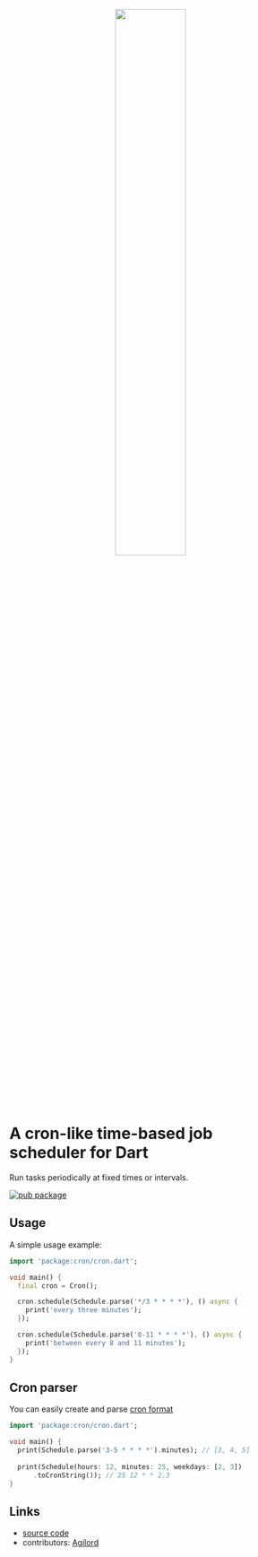 <p align="center" width="100%">
  <img width="50%" src="https://github.com/mbfakourii/cron/assets/20955005/6a8a8064-7167-462a-a485-36565641a71f"/>
</p>

# A cron-like time-based job scheduler for Dart

Run tasks periodically at fixed times or intervals.

[![pub package](https://img.shields.io/pub/v/cron.svg)](https://pub.dev/packages/cron)

## Usage

A simple usage example:

```dart
import 'package:cron/cron.dart';

void main() {
  final cron = Cron();

  cron.schedule(Schedule.parse('*/3 * * * *'), () async {
    print('every three minutes');
  });

  cron.schedule(Schedule.parse('8-11 * * * *'), () async {
    print('between every 8 and 11 minutes');
  });
}
```

## Cron parser
You can easily create and parse [cron format](https://en.wikipedia.org/wiki/Cron)

```dart
import 'package:cron/cron.dart';

void main() {
  print(Schedule.parse('3-5 * * * *').minutes); // [3, 4, 5]
  
  print(Schedule(hours: 12, minutes: 25, weekdays: [2, 3])
      .toCronString()); // 25 12 * * 2,3
}
```

## Links

- [source code][source]
- contributors: [Agilord][agilord]

[source]: https://github.com/agilord/cron
[agilord]: https://www.agilord.com/
